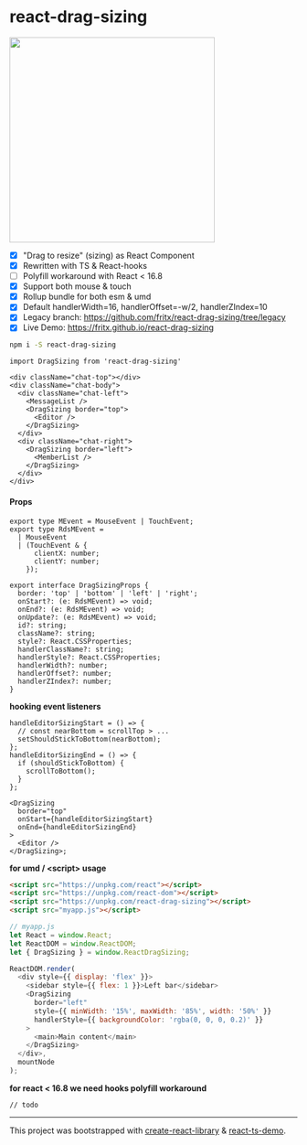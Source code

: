 # react-drag-sizing

<img width="359" src="https://raw.githubusercontent.com/fritx/react-drag-sizing/master/demo.gif">

- [x] "Drag to resize" (sizing) as React Component
- [x] Rewritten with TS & React-hooks
- [ ] Polyfill workaround with React < 16.8
- [x] Support both mouse & touch
- [x] Rollup bundle for both esm & umd
- [x] Default handlerWidth=16, handlerOffset=-w/2, handlerZIndex=10
- [x] Legacy branch: https://github.com/fritx/react-drag-sizing/tree/legacy
- [x] Live Demo: https://fritx.github.io/react-drag-sizing

```sh
npm i -S react-drag-sizing
```

```tsx
import DragSizing from 'react-drag-sizing'

<div className="chat-top"></div>
<div className="chat-body">
  <div className="chat-left">
    <MessageList />
    <DragSizing border="top">
      <Editor />
    </DragSizing>
  </div>
  <div className="chat-right">
    <DragSizing border="left">
      <MemberList />
    </DragSizing>
  </div>
</div>
```

#### Props

```tsx
export type MEvent = MouseEvent | TouchEvent;
export type RdsMEvent =
  | MouseEvent
  | (TouchEvent & {
      clientX: number;
      clientY: number;
    });

export interface DragSizingProps {
  border: 'top' | 'bottom' | 'left' | 'right';
  onStart?: (e: RdsMEvent) => void;
  onEnd?: (e: RdsMEvent) => void;
  onUpdate?: (e: RdsMEvent) => void;
  id?: string;
  className?: string;
  style?: React.CSSProperties;
  handlerClassName?: string;
  handlerStyle?: React.CSSProperties;
  handlerWidth?: number;
  handlerOffset?: number;
  handlerZIndex?: number;
}
```

**hooking event listeners**

```tsx
handleEditorSizingStart = () => {
  // const nearBottom = scrollTop > ...
  setShouldStickToBottom(nearBottom);
};
handleEditorSizingEnd = () => {
  if (shouldStickToBottom) {
    scrollToBottom();
  }
};

<DragSizing
  border="top"
  onStart={handleEditorSizingStart}
  onEnd={handleEditorSizingEnd}
>
  <Editor />
</DragSizing>;
```

**for umd / \<script> usage**

```html
<script src="https://unpkg.com/react"></script>
<script src="https://unpkg.com/react-dom"></script>
<script src="https://unpkg.com/react-drag-sizing"></script>
<script src="myapp.js"></script>
```

```js
// myapp.js
let React = window.React;
let ReactDOM = window.ReactDOM;
let { DragSizing } = window.ReactDragSizing;

ReactDOM.render(
  <div style={{ display: 'flex' }}>
    <sidebar style={{ flex: 1 }}>Left bar</sidebar>
    <DragSizing
      border="left"
      style={{ minWidth: '15%', maxWidth: '85%', width: '50%' }}
      handlerStyle={{ backgroundColor: 'rgba(0, 0, 0, 0.2)' }}
    >
      <main>Main content</main>
    </DragSizing>
  </div>,
  mountNode
);
```

**for react < 16.8 we need hooks polyfill workaround**

```tsx
// todo
```

---

This project was bootstrapped with [create-react-library](https://github.com/transitive-bullshit/create-react-library) & [react-ts-demo](https://github.com/fritx/react-ts-demo).
